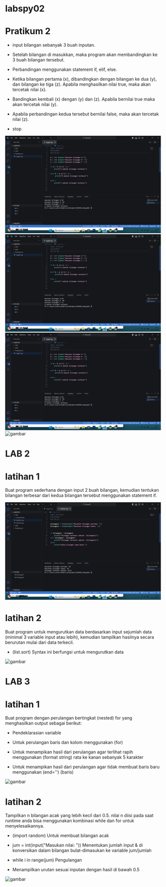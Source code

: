 # labspy02
<h1>Pratikum 2</h1>

+ <p>input bilangan sebanyak 3 buah inputan.</p>
+ <p>Setelah bilangan di masukkan, maka program akan membandingkan ke 3 buah bilangan tersebut.</p>
+ <p>Perbandingan menggunakan statement if, elif, else.</p>
+ <p>Ketika bilangan pertama (x), dibandingkan dengan bilangan ke dua (y), dan bilangan ke tiga (z). Apabila menghasilkan nilai true, maka akan tercetak nilai (x).</p>
+ <p>Bandingkan kembali (x) dengan (y) dan (z). Apabila bernilai true maka akan tercetak nilai (y).</p>
+ <p>Apabila perbandingan kedua tersebut bernilai false, maka akan tercetak nilai (z).</p>
+ <p>stop</p>
![gambar](labspy02/Praktikum2/Secreenshots/Abesar.png)
![gambar](labspy02/Praktikum2/Secreenshots/Bbesar.png)
![gambar](labspy02/Praktikum2/Secreenshots/Bbesar.png)
![gambar](labspy02/Praktikum2/Secreenshots/.png)

<h1>LAB 2</h1>
<h1>latihan 1</h1>

<p>Buat program sederhana dengan input 2 buah bilangan, kemudian tentukan bilangan terbesar dari kedua bilangan tersebut menggunakan statement if.</p>

![gambar](labspy02/lab2/Screenshots/bilanganterbesar.png)

<h1>latihan 2</h1>

<p>Buat program untuk mengurutkan data berdasarkan input sejumlah data (minimal 3 variable input atau lebih), kemudian tampilkan hasilnya secara berurutan mulai dari data terkecil.</p>

+ <p>(list.sort) Syntax ini berfungsi untuk mengurutkan data</p>

![gambar](labspy02/lab2/Secreenshots/urutandata.png)

<h1>LAB 3</h1>
<h1>latihan 1</h1>

<p>Buat program dengan perulangan bertingkat (nested) for yang menghasilkan output sebagai berikut:</p>

+ <p>Pendeklarasian variable</p>
+ <p>Untuk perulangan baris dan kolom menggunakan (for)</p>
+ <p>Untuk menampikan hasil dari perulangan agar terlihat rapih menggunakan (format string) rata ke kanan sebanyak 5 karakter</p>
+ <p>Untuk menampikan hasil dari perulangan agar tidak membuat baris baru menggunakan (end='') (baris)</p>
![gambar](labspy02/lab3/Secreenshots/pendeklarasianvariable.png)

<h1>latihan 2</h1>

<p>Tampilkan n bilangan acak yang lebih kecil dari 0.5. nilai n diisi pada saat runtime anda bisa menggunakan kombinasi while dan for untuk menyelesaikannya.</p>

+ <p>(import random) Untuk membuat bilangan acak</p>
+ <p>jum = int(input("Masukan nilai: ")) Menentukan jumlah input & di konversikan dalam bilangan bulat-dimasukan ke variable jum/jumlah</p>
+ <p>while i in range(jum) Pengulangan</p>
+ <p>Menampilkan urutan sesuai inputan dengan hasil di bawah 0.5</p>
![gambar](labspy02/lab3/Secreenshots/bilanganacak.png)
